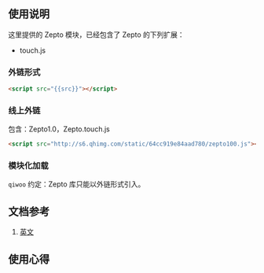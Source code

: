 
## 使用说明

这里提供的 Zepto 模块，已经包含了 Zepto 的下列扩展：

- touch.js

### 外链形式

```html
<script src="{{src}}"></script>
```

### 线上外链

包含：Zepto1.0，Zepto.touch.js

```html
<script src="http://s6.qhimg.com/static/64cc919e84aad780/zepto100.js"></script>
```

### 模块化加载

`qiwoo` 约定：Zepto 库只能以外链形式引入。

## 文档参考

1. [英文](http://zeptojs.com/)

## 使用心得
